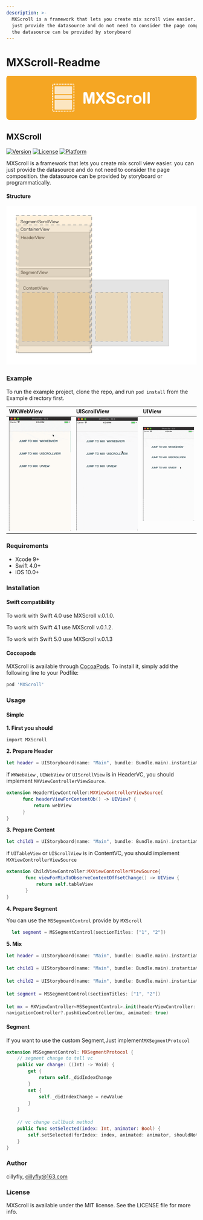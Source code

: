 ```yaml
---
description: >-
  MXScroll is a framework that lets you create mix scroll view easier. you can
  just provide the datasource and do not need to consider the page composition.
  the datasource can be provided by storyboard
---
```


# MXScroll-Readme

![banner](.gitbook/assets/banner.png)

## MXScroll

[![Version](https://img.shields.io/cocoapods/v/MXScroll.svg?style=flat)](https://cocoapods.org/pods/MXScroll) [![License](https://img.shields.io/cocoapods/l/MXScroll.svg?style=flat)](https://opensource.org/licenses/MIT) [![Platform](https://img.shields.io/cocoapods/p/MXScroll.svg?style=flat)](https://cocoapods.org/pods/MXScroll)

MXScroll is a framework that lets you create mix scroll view easier. you can just provide the datasource and do not need to consider the page composition. the datasource can be provided by storyboard or programmatically.

#### Structure

![structure](.gitbook/assets/ViewFoundation.png)

### Example

To run the example project, clone the repo, and run `pod install` from the Example directory first.

| WKWebView | UIScrollView | UIView |
| :--- | :--- | :--- |
| ![wkwebview](.gitbook/assets/wkwebview.gif) | ![UIScrollView](.gitbook/assets/UIScrollView.gif) | ![UIView](.gitbook/assets/UIView.gif) |

### Requirements

* Xcode 9+
* Swift 4.0+
* iOS 10.0+ 

### Installation

#### Swift compatibility

To work with Swift 4.0 use MXScroll v.0.1.0.

To work with Swift 4.1 use MXScroll v.0.1.2.

To work with Swift 5.0 use MXScroll v.0.1.3

#### Cocoapods

MXScroll is available through [CocoaPods](https://cocoapods.org). To install it, simply add the following line to your Podfile:

```ruby
pod 'MXScroll'
```

### Usage

#### Simple

**1. First you should**

```text
import MXScroll
```

**2. Prepare Header**

```swift
let header = UIStoryboard(name: "Main", bundle: Bundle.main).instantiateViewController(withIdentifier: "HeaderViewController")
```

if `WKWebView` , `UIWebView` or `UIScrollView` is in HeaderVC, you should implement `MXViewControllerViewSource`.

```swift
extension HeaderViewController:MXViewControllerViewSource{
      func headerViewForContentOb() -> UIView? {
          return webView
      }
}
```

**3. Prepare Content**

```swift
let child1 = UIStoryboard(name: "Main", bundle: Bundle.main).instantiateViewController(withIdentifier: "ChildViewController")
```

if `UITableView` or `UIScrollView` is in ContentVC, you should implement `MXViewControllerViewSource`

```swift
extension ChildViewController:MXViewControllerViewSource{
       func viewForMixToObserveContentOffsetChange() -> UIView {
           return self.tableView
       }
}
```

**4. Prepare Segment**

You can use the `MSSegmentControl` provide by `MXScroll`

```swift
  let segment = MSSegmentControl(sectionTitles: ["1", "2"])
```

**5. Mix**

```swift
let header = UIStoryboard(name: "Main", bundle: Bundle.main).instantiateViewController(withIdentifier: "HeaderViewController")

let child1 = UIStoryboard(name: "Main", bundle: Bundle.main).instantiateViewController(withIdentifier: "ChildViewController")

let child2 = UIStoryboard(name: "Main", bundle: Bundle.main).instantiateViewController(withIdentifier: "SecondViewController")

let segment = MSSegmentControl(sectionTitles: ["1", "2"])

let mx = MXViewController<MSSegmentControl>.init(headerViewController: header, segmentControllers: [child1, child2], segmentView: segment)
navigationController?.pushViewController(mx, animated: true)
```

#### Segment

If you want to use the custom Segment,Just implement`MXSegmentProtocol`

```swift
extension MSSegmentControl: MXSegmentProtocol {
    // segment change to tell vc
    public var change: ((Int) -> Void) {
        get {
            return self._didIndexChange
        }
        set {
            self._didIndexChange = newValue
        }
    }

    // vc change callback method
    public func setSelected(index: Int, animator: Bool) {
        self.setSelected(forIndex: index, animated: animator, shouldNotify: true)
    }
}
```

### Author

cillyfly, cillyfly@163.com

### License

MXScroll is available under the MIT license. See the LICENSE file for more info.

